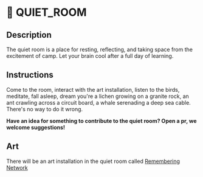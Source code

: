 # 🐚 QUIET_ROOM


## Description

The quiet room is a place for resting, reflecting, and taking space from the excitement of camp. Let your brain cool after a full day of learning.

## Instructions

Come to the room, interact with the art installation, listen to the birds, meditate, fall asleep, dream you're a lichen growing on a granite rock, an ant crawling across a circuit board, a whale serenading a deep sea cable. There's no way to do it wrong.

**Have an idea for something to contribute to the quiet room? Open a pr, we welcome suggestions!**

## Art

There will be an art installation in the quiet room called [Remembering Network](art-RememberingNetwork.md)